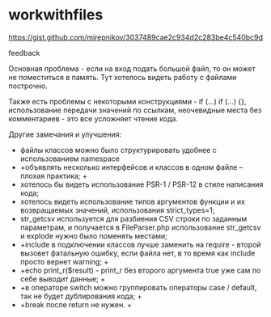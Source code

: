 # workwithfiles
https://gist.github.com/mirepnikov/3037489cae2c934d2c283be4c540bc9d

feedback

Основная проблема - если на вход подать большой файл, то он может не поместиться в память. Тут хотелось видеть работу с файлами построчно.

Также есть проблемы с некоторыми конструкциями - if (...) if (...) {}, использование передачи значений по ссылкам, неочевидные места без комментариев - это все усложняет чтение кода.

Другие замечания и улучшения:
- файлы классов можно было структурировать удобнее с использованием namespace
-  +объявлять несколько интерфейсов и классов в одном файле – плохая практика; +
- хотелось бы видеть использование PSR-1 / PSR-12 в стиле написания кода;
- хотелось видеть использование типов аргументов функции и их возвращаемых значений, использования strict_types=1;
- str_getcsv используется для разбиения CSV строки по заданным параметрам, и получается в FileParser.php использование str_getcsv и explode нужно было поменять местами;
- +include в подключении классов лучше заменить на require - второй вызовет фатальную ошибку, если файла нет, в то время как include просто вернет warning; +
- +echo print_r($result) - print_r без второго аргумента true уже сам по себе выводит данные; +
- +в операторе switch можно группировать операторы case / default, так не будет дублирования кода; +
- +break после return не нужен. +
